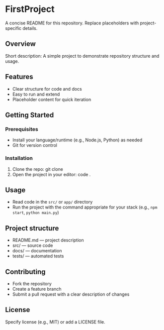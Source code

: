 # FirstProject

A concise README for this repository. Replace placeholders with project-specific details.

## Overview
Short description: A simple project to demonstrate repository structure and usage.

## Features
- Clear structure for code and docs
- Easy to run and extend  
- Placeholder content for quick iteration

## Getting Started

### Prerequisites
- Install your language/runtime (e.g., Node.js, Python) as needed
- Git for version control

### Installation
1. Clone the repo:
    git clone <repo-url>
2. Open the project in your editor:
    code .

## Usage
- Read code in the `src/` or `app/` directory
- Run the project with the command appropriate for your stack (e.g., `npm start`, `python main.py`)

## Project structure
- README.md — project description
- src/ — source code
- docs/ — documentation
- tests/ — automated tests

## Contributing
- Fork the repository
- Create a feature branch
- Submit a pull request with a clear description of changes

## License
Specify license (e.g., MIT) or add a LICENSE file.